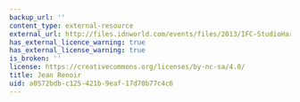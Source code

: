 ```yaml
---
backup_url: ''
content_type: external-resource
external_url: http://files.idnworld.com/events/files/2013/IFC-StudioHarcourtParis.jpg
has_external_licence_warning: true
has_external_license_warning: true
is_broken: ''
license: https://creativecommons.org/licenses/by-nc-sa/4.0/
title: Jean Renoir
uid: a0572bdb-c125-421b-9eaf-17d70b77c4c6
---
```

